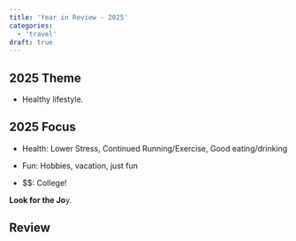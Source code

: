 ```yaml
---
title: 'Year in Review - 2025'
categories:
  - 'travel'
draft: true
---
```


## 2025 Theme

- Healthy lifestyle.

## 2025 Focus

- Health: Lower Stress, Continued Running/Exercise, Good eating/drinking

- Fun: Hobbies, vacation, just fun

- $$: College!

**Look for the Jo**y.

## Review
